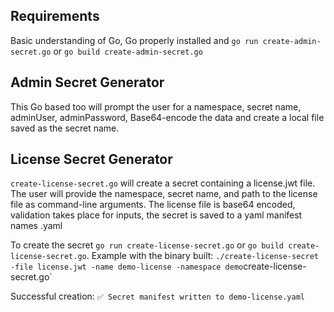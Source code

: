 ## Requirements

Basic understanding of Go, Go properly installed and `go run create-admin-secret.go` or `go build create-admin-secret.go`

## Admin Secret Generator

This Go based too will prompt the user for a namespace, secret name, adminUser, adminPassword, Base64-encode the data and create a local file saved as the secret name. 

## License Secret Generator
`create-license-secret.go` will create a secret containing a license.jwt file. The user will provide the namespace, secret name, and path to the license file as command-line arguments. The license file is base64 encoded, validation takes place for inputs, the secret is saved to a yaml manifest names <secret-name>.yaml

To create the secret `go run create-license-secret.go` or `go build create-license-secret.go`.
Example with the binary built: `./create-license-secret -file license.jwt -name demo-license -namespace demo`create-license-secret.go`

Successful creation: `✅ Secret manifest written to demo-license.yaml`

